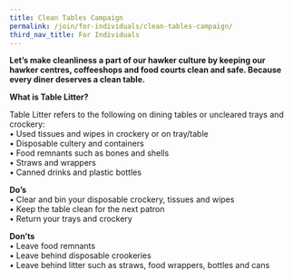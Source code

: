 ```yaml
---
title: Clean Tables Campaign
permalink: /join/for-individuals/clean-tables-campaign/
third_nav_title: For Individuals
---
```


**Let’s make cleanliness a part of our hawker culture by keeping our hawker centres, coffeeshops and food courts clean and safe. Because every diner deserves a clean table.** <br>

**What is Table Litter?** <br>

Table Litter refers to the following on dining tables or uncleared trays and crockery:<br>
•	Used tissues and wipes in crockery or on tray/table <br> 
•	Disposable cultery and containers <br>
•	Food remnants such as bones and shells <br>
•	Straws and wrappers <br>
•	Canned drinks and plastic bottles <br>

**Do’s**<br>
•	Clear and bin your disposable crockery, tissues and wipes <br>
•	Keep the table clean for the next patron <br>
•	Return your trays and crockery <br>

**Don’ts**<br>
•	Leave food remnants<br>
•	Leave behind disposable crookeries<br>
•	Leave behind litter such as straws, food wrappers, bottles and cans<br>

